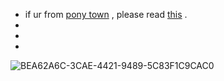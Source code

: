 - if ur from <a href="https://pony.town">pony town</a> , please read <a href="https://patreon.com/potatsu">this</a> .
-
-
-
![BEA62A6C-3CAE-4421-9489-5C83F1C9CAC0](https://user-images.githubusercontent.com/100438635/161421619-0c496153-b32b-4048-9e2a-4bb9001ba396.jpeg)
